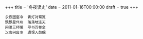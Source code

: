 +++
title = '冬夜读史'
date = 2011-01-16T00:00:00
draft = true
+++

```text
永夜因窗冷  青灯对蜀笺
飘飘星伴月  落落地连天
问酒三杯暖  寻书万卷全
汉唐兴废事  遗恨入愁眠
```
